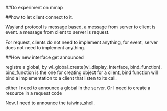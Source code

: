 ##Do experiment on mmap

##how to let client connect to it.

Wayland protocol is message based, a message from server to client is event. a
message from client to server is request.

For request, clients do not need to implement anything, for event, server does
not need to implement anything. 


##How new interface get announced

registre a global, by wl_global_create(wl_display, interface, bind_function).
bind_function is the one for creating object for a client, bind function will
bind a implementation to a client that listen to its call.

either I need to announce a global in the server. Or I need to create a resource
in a request code

Now, I need to announce the taiwins_shell.

